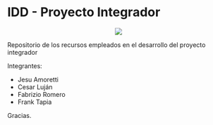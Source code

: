 # IDD - Proyecto Integrador
<p align="center">
  <img src="https://www.ulima.edu.pe/sites/default/files/styles/600x300/public/news/img/escudo_600x300-01_1.jpg?itok=0_61sHmS"/>
</p>
Repositorio de los recursos empleados en el desarrollo del proyecto integrador <br>

Integrantes:
- Jesu Amoretti
- Cesar Luján
- Fabrizio Romero
- Frank Tapia

Gracias.
